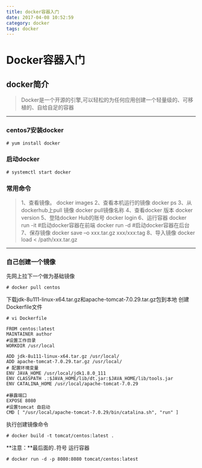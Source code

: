 ```yaml
---
title: docker容器入门
date: 2017-04-08 10:52:59
category: docker
tags: docker
---
```

# Docker容器入门
## docker简介
> Docker是一个开源的引擎,可以轻松的为任何应用创建一个轻量级的、可移植的、自给自足的容器

_ _ _

### centos7安装docker
~~~shell
# yum install docker
~~~
### 启动docker
~~~shell
# systemctl start docker
~~~
### 常用命令
> 1、查看镜像。
docker images 
2、查看本机运行的镜像
docker ps 
3、从dockerhub上pull 镜像
docker pull镜像名称
4、查看docker 版本
   docker version
5、登陆docker Hub的账号
   docker login
6、运行容器
docker run -it #启动docker容器在前端
docker run -d #启动docker容器在后台
7、保存镜像
docker save –o xxx.tar.gz xxx/xxx:tag
8、导入镜像
docker load < /path/xxx.tar.gz

_ _ _

### 自己创建一个镜像
先网上拉下一个做为基础镜像
```
# docker pull centos
```
下载jdk-8u111-linux-x64.tar.gz和apache-tomcat-7.0.29.tar.gz包到本地
创建Dockerfile文件
```
# vi Dockerfile
```
```
FROM centos:latest
MAINTAINER author
#设置工作目录
WORKDIR /usr/local

ADD jdk-8u111-linux-x64.tar.gz /usr/local/
ADD apache-tomcat-7.0.29.tar.gz /usr/local/
# 配置环境变量 
ENV JAVA_HOME /usr/local/jdk1.8.0_111
ENV CLASSPATH .:$JAVA_HOME/lib/dt.jar:$JAVA_HOME/lib/tools.jar
ENV CATALINA_HOME /usr/local/apache-tomcat-7.0.29

#暴露端口
EXPOSE 8080  
#设置tomcat 自启动  
CMD [ "/usr/local/apache-tomcat-7.0.29/bin/catalina.sh", "run" ]  
```
执行创建镜像命令
```
# docker build -t tomcat/centos:latest .
```
**注意：**最后面的`.`符号
运行容器
```
# docker run -d -p 8080:8080 tomcat/centos:latest
```



